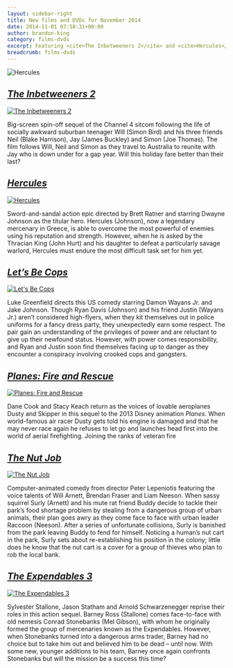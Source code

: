```yaml
---
layout: sidebar-right
title: New films and DVDs for November 2014
date: 2014-11-01 07:58:31+00:00
author: brandon-king
category: films-dvds
excerpt: Featuring <cite>The Inbetweeners 2</cite> and <cite>Hercules</cite>.
breadcrumb: films-dvds
---
```

![Hercules](/images/featured/featured-hercules.jpg)

## [<cite>The Inbetweeners 2</cite>](http://suffolk.spydus.co.uk/cgi-bin/spydus.exe/ENQ/OPAC/BIBENQ/7661506?QRY=CTIBIB%3C%20IRN(5600571)&QRYTEXT=The%20inbetweeners%20movie%202%20%5Bvideorecording%5D)

[![The Inbetweeners 2](/images/article/the-inbetweeners-2.jpg)](http://suffolk.spydus.co.uk/cgi-bin/spydus.exe/ENQ/OPAC/BIBENQ/7661506?QRY=CTIBIB%3C%20IRN(5600571)&QRYTEXT=The%20inbetweeners%20movie%202%20%5Bvideorecording%5D)

Big-screen spin-off sequel of the Channel 4 sitcom following the life of socially awkward suburban teenager Will (Simon Bird) and his three friends Neil (Blake Harrison), Jay (James Buckley) and Simon (Joe Thomas). The film follows Will, Neil and Simon as they travel to Australia to reunite with Jay who is down under for a gap year. Will this holiday fare better than their last?

## [<cite>Hercules</cite>](http://suffolk.spydus.co.uk/cgi-bin/spydus.exe/ENQ/OPAC/BIBENQ/7669164?QRY=CTIBIB%3C%20IRN(32304337)&QRYTEXT=Hercules%20%5Bvideorecording%5D)

[![Hercules](/images/article/hercules-dvd.jpg)](http://suffolk.spydus.co.uk/cgi-bin/spydus.exe/ENQ/OPAC/BIBENQ/7669164?QRY=CTIBIB%3C%20IRN(32304337)&QRYTEXT=Hercules%20%5Bvideorecording%5D)

Sword-and-sandal action epic directed by Brett Ratner and starring Dwayne Johnson as the titular hero. Hercules (Johnson), now a legendary mercenary in Greece, is able to overcome the most powerful of enemies using his reputation and strength. However, when he is asked by the Thracian King (John Hurt) and his daughter to defeat a particularly savage warlord, Hercules must endure the most difficult task set for him yet.

## [<cite>Let&#8217;s Be Cops</cite>](http://suffolk.spydus.co.uk/cgi-bin/spydus.exe/ENQ/OPAC/BIBENQ/7669855?QRY=CTIBIB%3C%20IRN(45373558)&QRYTEXT=Let%27s%20be%20cops%20%5Bvideorecording%5D)

[![Let's Be Cops](/images/article/lets-be-cops.jpg)](http://suffolk.spydus.co.uk/cgi-bin/spydus.exe/ENQ/OPAC/BIBENQ/7669855?QRY=CTIBIB%3C%20IRN(45373558)&QRYTEXT=Let%27s%20be%20cops%20%5Bvideorecording%5D)

Luke Greenfield directs this US comedy starring Damon Wayans Jr. and Jake Johnson. Though Ryan Davis (Johnson) and his friend Justin (Wayans Jr.) aren&#8217;t considered high-flyers, when they kit themselves out in police uniforms for a fancy dress party, they unexpectedly earn some respect. The pair gain an understanding of the privileges of power and are reluctant to give up their newfound status. However, with power comes responsibility, and Ryan and Justin soon find themselves facing up to danger as they encounter a conspiracy involving crooked cops and gangsters.

## [<cite>Planes: Fire and Rescue</cite>](http://suffolk.spydus.co.uk/cgi-bin/spydus.exe/ENQ/OPAC/BIBENQ/7705183?QRY=CTIBIB%3C%20IRN(5620439)&QRYTEXT=Planes%3A%20Fire%20and%20rescue%20%5Bvideorecording%5D)

[![Planes: Fire and Rescue](/images/article/planes-fire-and-rescue.jpg)](http://suffolk.spydus.co.uk/cgi-bin/spydus.exe/ENQ/OPAC/BIBENQ/7705183?QRY=CTIBIB%3C%20IRN(5620439)&QRYTEXT=Planes%3A%20Fire%20and%20rescue%20%5Bvideorecording%5D)

Dane Cook and Stacy Keach return as the voices of lovable aeroplanes Dusty and Skipper in this sequel to the 2013 Disney animation <cite>Planes</cite>. When world-famous air racer Dusty gets told his engine is damaged and that he may never race again he refuses to let go and launches head first into the world of aerial firefighting. Joining the ranks of veteran fire

## [<cite>The Nut Job</cite>](http://suffolk.spydus.co.uk/cgi-bin/spydus.exe/ENQ/OPAC/BIBENQ/7676495?QRY=CTIBIB%3C%20IRN(41339376)&QRYTEXT=The%20nut%20job%20%5Bvideorecording%5D)

[![The Nut Job](/images/article/the-nut-job.jpg)](http://suffolk.spydus.co.uk/cgi-bin/spydus.exe/ENQ/OPAC/BIBENQ/7676495?QRY=CTIBIB%3C%20IRN(41339376)&QRYTEXT=The%20nut%20job%20%5Bvideorecording%5D)

Computer-animated comedy from director Peter Lepeniotis featuring the voice talents of Will Arnett, Brendan Fraser and Liam Neeson. When sassy squirrel Surly (Arnett) and his mute rat friend Buddy decide to tackle their park&#8217;s food shortage problem by stealing from a dangerous group of urban animals, their plan goes awry as they come face to face with urban leader Raccoon (Neeson). After a series of unfortunate collisions, Surly is banished from the park leaving Buddy to fend for himself. Noticing a human&#8217;s nut cart in the park, Surly sets about re-establishing his position in the colony; little does he know that the nut cart is a cover for a group of thieves who plan to rob the local bank.

## [<cite>The Expendables 3</cite>](http://suffolk.spydus.co.uk/cgi-bin/spydus.exe/ENQ/OPAC/BIBENQ/7683606?QRY=CTIBIB%3C%20IRN(42901966)&QRYTEXT=The%20Expendables%203%20%5Bvideorecording%5D)

[![The Expendables 3](/images/article/the-expendables-3.jpg)](http://suffolk.spydus.co.uk/cgi-bin/spydus.exe/ENQ/OPAC/BIBENQ/7683606?QRY=CTIBIB%3C%20IRN(42901966)&QRYTEXT=The%20Expendables%203%20%5Bvideorecording%5D)

Sylvester Stallone, Jason Statham and Arnold Schwarzenegger reprise their roles in this action sequel. Barney Ross (Stallone) comes face-to-face with old nemesis Conrad Stonebanks (Mel Gibson), with whom he originally formed the group of mercenaries known as the Expendables. However, when Stonebanks turned into a dangerous arms trader, Barney had no choice but to take him out and believed him to be dead &#8211; until now. With some new, younger additions to his team, Barney once again confronts Stonebanks but will the mission be a success this time?
